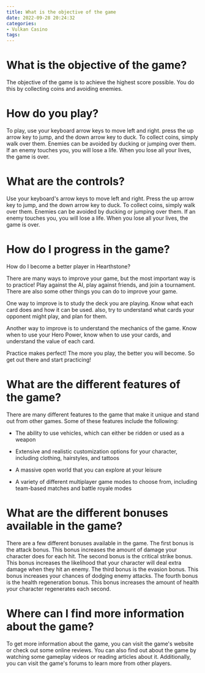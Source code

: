 ```yaml
---
title: What is the objective of the game
date: 2022-09-28 20:24:32
categories:
- Vulkan Casino
tags:
---
```



#  What is the objective of the game?

The objective of the game is to achieve the highest score possible. You do this by collecting coins and avoiding enemies.

# How do you play?

To play, use your keyboard arrow keys to move left and right. press the up arrow key to jump, and the down arrow key to duck. To collect coins, simply walk over them. Enemies can be avoided by ducking or jumping over them. If an enemy touches you, you will lose a life. When you lose all your lives, the game is over.

# What are the controls?

Use your keyboard's arrow keys to move left and right. Press the up arrow key to jump, and the down arrow key to duck. To collect coins, simply walk over them. Enemies can be avoided by ducking or jumping over them. If an enemy touches you, you will lose a life. When you lose all your lives, the game is over.

#  How do I progress in the game?

How do I become a better player in Hearthstone?

There are many ways to improve your game, but the most important way is to practice! Play against the AI, play against friends, and join a tournament. There are also some other things you can do to improve your game.

One way to improve is to study the deck you are playing. Know what each card does and how it can be used. also, try to understand what cards your opponent might play, and plan for them.

Another way to improve is to understand the mechanics of the game. Know when to use your Hero Power, know when to use your cards, and understand the value of each card.

Practice makes perfect! The more you play, the better you will become. So get out there and start practicing!

#  What are the different features of the game?

There are many different features to the game that make it unique and stand out from other games. Some of these features include the following:

* The ability to use vehicles, which can either be ridden or used as a weapon

* Extensive and realistic customization options for your character, including clothing, hairstyles, and tattoos

* A massive open world that you can explore at your leisure

* A variety of different multiplayer game modes to choose from, including team-based matches and battle royale modes

#  What are the different bonuses available in the game?

There are a few different bonuses available in the game. The first bonus is the attack bonus. This bonus increases the amount of damage your character does for each hit. The second bonus is the critical strike bonus. This bonus increases the likelihood that your character will deal extra damage when they hit an enemy. The third bonus is the evasion bonus. This bonus increases your chances of dodging enemy attacks. The fourth bonus is the health regeneration bonus. This bonus increases the amount of health your character regenerates each second.

#  Where can I find more information about the game?

To get more information about the game, you can visit the game's website or check out some online reviews. You can also find out about the game by watching some gameplay videos or reading articles about it. Additionally, you can visit the game's forums to learn more from other players.